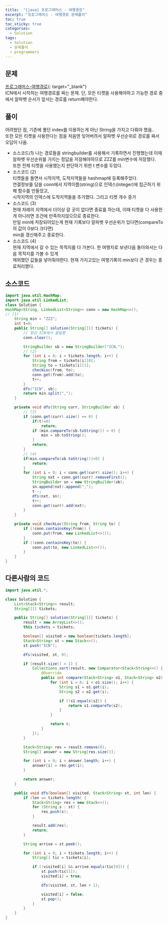 ```yaml
---
title:  "[java] 프로그래머스 - 여행경로"
excerpt: "프로그래머스 - 여행경로 문제풀이"
toc: true
toc_sticky: true
categories:
  - Solution
tags:
  - Solution
  - 문제풀이
  - programmers
---
```

## 문제  
[프로그래머스-여행경로](https://programmers.co.kr/learn/courses/30/lessons/43164){: target="_blank"}  
ICN에서 시작하는 여행경로를 짜는 문제. 단, 모든 티켓을 사용해야하고 가능한 경로 중에서 알파벳 순서가 앞서는 경로를 return해야한다.  


## 풀이  
어려웠던 점, 기존에 풀던 index를 이용하는게 아닌 String을 가지고 다뤄야 했음..  
또한 모든 티켓을 사용한다는 점을 처음엔 잊어버려서 알파벳 우선순위로 경로를 짜서 오답이 나옴.  


* 소스코드(1)
  나는 경로들을 stringbuilder를 사용해서 기록하면서 진행했는데 이때 알파벳 우선순위를 가지는 정답을 저장해야하므로 ZZZ를 min변수에 저장했다.  
  또한 전체 티켓을 사용했는지 판단하기 위한 t 변수를 두었다.  
* 소스코드 (2)  
  티켓들을 돌면서 시작지역, 도착지역들을 hashmap에 등록해주었다.  
  연결정보를 담을 conn에서 지역이름(string)으로 인덱스(integer)에 접근하기 위해 함수를 만들었고,  
  시작지역의 인덱스에 도착지역들을 추가했다. 그리고 티켓 개수 증가  
* 소스코드 (3)  
  현재 차례의 지역에서 더이상 갈 곳이 없다면 종료를 하는데, 이때 티켓을 다 사용한게 아니라면 조건에 만족하지않으므로 종료한다.  
  만일 min에 저장되어있는게 현재 기록보다 알파벳 우선순위가 있다면(compareTo의 값이 0보다 크다면)  
  min을 갱신해주고 종료한다.  
* 소스코드 (4)  
  현재 지역에서 갈 수 있는 목적지를 다 가본다. 한 여행지로 보낸다음 돌아와서는 다음 목적지를 가볼 수 있게  
  제외했던 값들을 넣어줘야한다. 현재 가지고있는 여행기록이 min보다 큰 경우는 종료처리했다.  


## 소스코드  
```java
import java.util.HashMap;
import java.util.LinkedList;
class Solution {
HashMap<String, LinkedList<String>> conn = new HashMap<>();
// (1)
	String min = "ZZZ";
	int t=0;
	public String[] solution(String[][] tickets) {
		// 항상 ICN에서 출발함
		conn.clear();

		StringBuilder sb = new StringBuilder("ICN,");
		// (2)
		for (int i = 0; i < tickets.length; i++) {
			String from = tickets[i][0];
			String to = tickets[i][1];
			checkLoc(from, to);
			conn.get(from).add(to);
			t++;
		}
		dfs("ICN", sb);
		return min.split(",");
	}

	private void dfs(String curr, StringBuilder sb) {
		// (3)
		if (conn.get(curr).size() == 0) {
			if(t!=0)
				return;
			if (min.compareTo(sb.toString()) > 0) {
				min = sb.toString();
			}
			return;
		}
		// (4)
		if(min.compareTo(sb.toString())<0) {
			return;
		}
		for (int i = 0; i < conn.get(curr).size(); i++) {
			String nxt = conn.get(curr).removeFirst();
			StringBuilder sn = new StringBuilder(sb);
			sn.append(nxt).append(",");
			t--;
			dfs(nxt, sn);
			t++;
			conn.get(curr).add(nxt);
		}
	}

	private void checkLoc(String from, String to) {
		if (!conn.containsKey(from)) {
			conn.put(from, new LinkedList<>());
		}
		if (!conn.containsKey(to)) {
			conn.put(to, new LinkedList<>());
		}
	}
}
```

## 다른사람의 코드  

```java
import java.util.*;

class Solution {
    List<Stack<String>> result;
    String[][] tickets;

    public String[] solution(String[][] tickets) {
        result = new ArrayList<>();
        this.tickets = tickets;

        boolean[] visited = new boolean[tickets.length];
        Stack<String> st = new Stack<>();
        st.push("ICN");

        dfs(visited, st, 0);

        if (result.size() > 1) {
            Collections.sort(result, new Comparator<Stack<String>>() {
                @Override
                public int compare(Stack<String> o1, Stack<String> o2) {
                    for (int i = 0; i < o1.size(); i++) {
                        String s1 = o1.get(i);
                        String s2 = o2.get(i);

                        if (!s1.equals(s2)) {
                            return s1.compareTo(s2);
                        }
                    }

                    return 0;
                }
            });
        }

        Stack<String> res = result.remove(0);
        String[] answer = new String[res.size()];

        for (int i = 0; i < answer.length; i++) {
            answer[i] = res.get(i);
        }

        return answer;
    }

    public void dfs(boolean[] visited, Stack<String> st, int len) {
        if (len == tickets.length) {
            Stack<String> res = new Stack<>();
            for (String s : st) {
                res.push(s);
            }

            result.add(res);
            return;
        }

        String arrive = st.peek();

        for (int i = 0; i < tickets.length; i++) {
            String[] tic = tickets[i];

            if (!visited[i] && arrive.equals(tic[0])) {
                st.push(tic[1]);
                visited[i] = true;

                dfs(visited, st, len + 1);

                visited[i] = false;
                st.pop();
            }
        }
    }
}
```